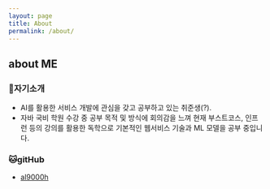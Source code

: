 ```yaml
---
layout: page
title: About
permalink: /about/
---
```

## about ME
### 🐶자기소개
- AI를 활용한 서비스 개발에 관심을 갖고 공부하고 있는 취준생(?). 
- 자바 국비 학원 수강 중 공부 목적 및 방식에 회의감을 느껴 현재 부스트코스, 인프런 등의 강의를 활용한 독학으로 기본적인 웹서비스 기술과 ML 모델을 공부 중입니다.

### 🐱gitHub
- [al9000h](https://github.com/al9000h)